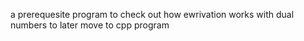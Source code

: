 a prerequesite program to check out how ewrivation works with dual numbers to later move to cpp program
